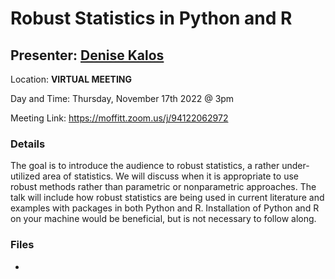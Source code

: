 # Robust Statistics in Python and R

## Presenter: [Denise Kalos](mailto:denise.kalos@moffitt.org)

Location: **VIRTUAL MEETING** 

Day and Time: Thursday, November 17th 2022 @ 3pm

Meeting Link: https://moffitt.zoom.us/j/94122062972

### Details
The goal is to introduce the audience to robust statistics, a rather under-utilized area of statistics.  We will discuss when it is appropriate to use robust methods rather than parametric or nonparametric approaches.  The talk will include how robust statistics are being used in current literature and examples with packages in both Python and R.  Installation of Python and R on your machine would be beneficial, but is not necessary to follow along. 


###  Files

* 